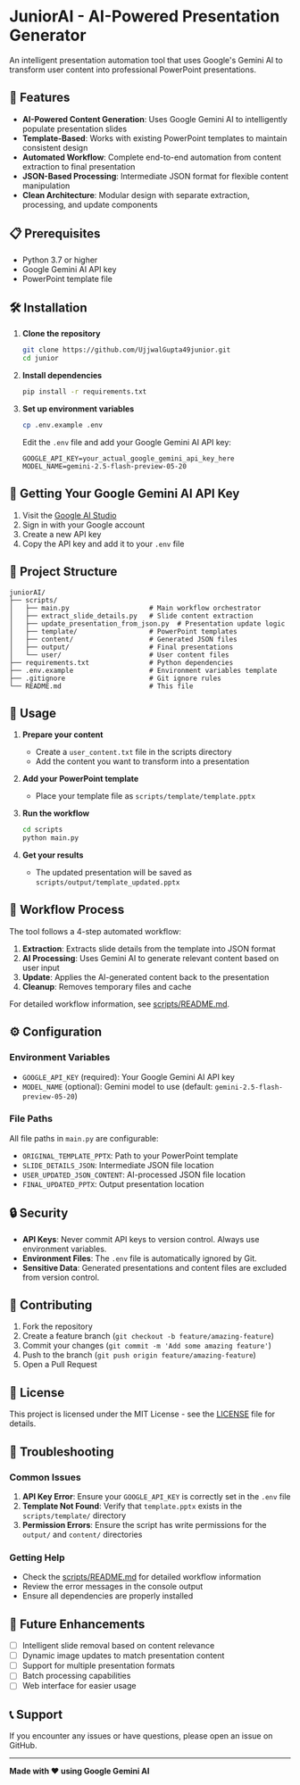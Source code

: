 # JuniorAI - AI-Powered Presentation Generator

An intelligent presentation automation tool that uses Google's Gemini AI to transform user content into professional PowerPoint presentations.

## 🚀 Features

- **AI-Powered Content Generation**: Uses Google Gemini AI to intelligently populate presentation slides
- **Template-Based**: Works with existing PowerPoint templates to maintain consistent design
- **Automated Workflow**: Complete end-to-end automation from content extraction to final presentation
- **JSON-Based Processing**: Intermediate JSON format for flexible content manipulation
- **Clean Architecture**: Modular design with separate extraction, processing, and update components

## 📋 Prerequisites

- Python 3.7 or higher
- Google Gemini AI API key
- PowerPoint template file

## 🛠️ Installation

1. **Clone the repository**
   ```bash
   git clone https://github.com/UjjwalGupta49junior.git
   cd junior
   ```

2. **Install dependencies**
   ```bash
   pip install -r requirements.txt
   ```

3. **Set up environment variables**
   ```bash
   cp .env.example .env
   ```
   
   Edit the `.env` file and add your Google Gemini AI API key:
   ```
   GOOGLE_API_KEY=your_actual_google_gemini_api_key_here
   MODEL_NAME=gemini-2.5-flash-preview-05-20
   ```

## 🔑 Getting Your Google Gemini AI API Key

1. Visit the [Google AI Studio](https://makersuite.google.com/app/apikey)
2. Sign in with your Google account
3. Create a new API key
4. Copy the API key and add it to your `.env` file

## 📁 Project Structure

```
juniorAI/
├── scripts/
│   ├── main.py                    # Main workflow orchestrator
│   ├── extract_slide_details.py   # Slide content extraction
│   ├── update_presentation_from_json.py  # Presentation update logic
│   ├── template/                  # PowerPoint templates
│   ├── content/                   # Generated JSON files
│   ├── output/                    # Final presentations
│   └── user/                      # User content files
├── requirements.txt               # Python dependencies
├── .env.example                   # Environment variables template
├── .gitignore                     # Git ignore rules
└── README.md                      # This file
```

## 🚀 Usage

1. **Prepare your content**
   - Create a `user_content.txt` file in the scripts directory
   - Add the content you want to transform into a presentation

2. **Add your PowerPoint template**
   - Place your template file as `scripts/template/template.pptx`

3. **Run the workflow**
   ```bash
   cd scripts
   python main.py
   ```

4. **Get your results**
   - The updated presentation will be saved as `scripts/output/template_updated.pptx`

## 🔄 Workflow Process

The tool follows a 4-step automated workflow:

1. **Extraction**: Extracts slide details from the template into JSON format
2. **AI Processing**: Uses Gemini AI to generate relevant content based on user input
3. **Update**: Applies the AI-generated content back to the presentation
4. **Cleanup**: Removes temporary files and cache

For detailed workflow information, see [scripts/README.md](scripts/README.md).

## ⚙️ Configuration

### Environment Variables

- `GOOGLE_API_KEY` (required): Your Google Gemini AI API key
- `MODEL_NAME` (optional): Gemini model to use (default: `gemini-2.5-flash-preview-05-20`)

### File Paths

All file paths in `main.py` are configurable:
- `ORIGINAL_TEMPLATE_PPTX`: Path to your PowerPoint template
- `SLIDE_DETAILS_JSON`: Intermediate JSON file location
- `USER_UPDATED_JSON_CONTENT`: AI-processed JSON file location
- `FINAL_UPDATED_PPTX`: Output presentation location

## 🔒 Security

- **API Keys**: Never commit API keys to version control. Always use environment variables.
- **Environment Files**: The `.env` file is automatically ignored by Git.
- **Sensitive Data**: Generated presentations and content files are excluded from version control.

## 🤝 Contributing

1. Fork the repository
2. Create a feature branch (`git checkout -b feature/amazing-feature`)
3. Commit your changes (`git commit -m 'Add some amazing feature'`)
4. Push to the branch (`git push origin feature/amazing-feature`)
5. Open a Pull Request

## 📝 License

This project is licensed under the MIT License - see the [LICENSE](LICENSE) file for details.

## 🐛 Troubleshooting

### Common Issues

1. **API Key Error**: Ensure your `GOOGLE_API_KEY` is correctly set in the `.env` file
2. **Template Not Found**: Verify that `template.pptx` exists in the `scripts/template/` directory
3. **Permission Errors**: Ensure the script has write permissions for the `output/` and `content/` directories

### Getting Help

- Check the [scripts/README.md](scripts/README.md) for detailed workflow information
- Review the error messages in the console output
- Ensure all dependencies are properly installed

## 🔮 Future Enhancements

- [ ] Intelligent slide removal based on content relevance
- [ ] Dynamic image updates to match presentation content
- [ ] Support for multiple presentation formats
- [ ] Batch processing capabilities
- [ ] Web interface for easier usage

## 📞 Support

If you encounter any issues or have questions, please open an issue on GitHub.

---

**Made with ❤️ using Google Gemini AI** 